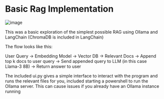 # Basic Rag Implementation

![image](https://github.com/user-attachments/assets/12835424-b191-4173-8409-a9c253259ab5)

This was a basic exploration of the simplest possible RAG using Ollama and LangChain (ChromaDB is included in LangChain)

The flow looks like this:

User Query -> Embedding Model -> Vector DB -> Relevant Docs -> Append top k docs to user query -> Send appended query to LLM (in this case Llama-3 8B) -> Return answer to user

The included ui.py gives a simple interface to interact with the program and runs the relevant files for you, included starting a powershell to run the Ollama server. This can cause issues if you already have an Ollama instance running
